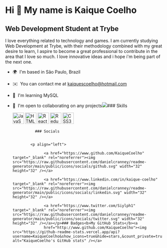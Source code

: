 Hi 👋 My name is Kaique Coelho
==============================

Web Development Student at Trybe
--------------------------------

I love everything related to technology and games. I am currently studying Web Development at Trybe, with their methodology combined with my great desire to learn, I aspire to become a great professional to contribute in the area that I love so much. I love innovative ideas and i hope i'm being part of the next one.

*   🌍  I'm based in São Paulo, Brazil
*   ✉️  You can contact me at [kaiquescoelho@hotmail.com](mailto:kaiquescoelho@hotmail.com)
*   🧠  I'm learning MySQL
*   🤝  I'm open to collaborating on any projects<a href="https://www.twitter.com/Siylph1" target="_blank" rel="noreferrer"><img
                  src="https://img.shields.io/twitter/follow/Siylph1?logo=twitter&style=for-the-badge&color=a855f7&labelColor=1c1917"
                /></a>### Skills<p align="left">
                                <a href="https://developer.mozilla.org/en-US/docs/Web/JavaScript" target="_blank" rel="noreferrer"><img src="https://raw.githubusercontent.com/danielcranney/readme-generator/main/public/icons/skills/javascript-colored.svg" width="36" height="36" alt="JavaScript" /></a>
                                <a href="https://developer.mozilla.org/en-US/docs/Glossary/HTML5" target="_blank" rel="noreferrer"><img src="https://raw.githubusercontent.com/danielcranney/readme-generator/main/public/icons/skills/html5-colored.svg" width="36" height="36" alt="HTML5" /></a>
                                <a href="https://reactjs.org/" target="_blank" rel="noreferrer"><img src="https://raw.githubusercontent.com/danielcranney/readme-generator/main/public/icons/skills/react-colored.svg" width="36" height="36" alt="React" /></a>
                                <a href="https://redux.js.org/" target="_blank" rel="noreferrer"><img src="https://raw.githubusercontent.com/danielcranney/readme-generator/main/public/icons/skills/redux-colored.svg" width="36" height="36" alt="Redux" /></a>
                                <a href="https://www.w3.org/TR/CSS/#css" target="_blank" rel="noreferrer"><img src="https://raw.githubusercontent.com/danielcranney/readme-generator/main/public/icons/skills/css3-colored.svg" width="36" height="36" alt="CSS3" /></a>
                    </p>
                    
                  ### Socials
                  
                  
                <p align="left">
                          
                      <a href="https://www.github.com/KaiqueCoelho" target="_blank" rel="noreferrer"><img src="https://raw.githubusercontent.com/danielcranney/readme-generator/main/public/icons/socials/github.svg" width="32" height="32" /></a>
                          
                      <a href="https://www.linkedin.com/in/kaique-coelho" target="_blank" rel="noreferrer"><img src="https://raw.githubusercontent.com/danielcranney/readme-generator/main/public/icons/socials/linkedin.svg" width="32" height="32" /></a>
                          
                      <a href="https://www.twitter.com/Siylph1" target="_blank" rel="noreferrer"><img src="https://raw.githubusercontent.com/danielcranney/readme-generator/main/public/icons/socials/twitter.svg" width="32" height="32" /></a></p>### Badges<b>My GitHub Stats</b><a
                      href="http://www.github.com/KaiqueCoelho"><img src="https://github-readme-stats.vercel.app/api?username=KaiqueCoelho&show_icons=true&hide=stars,&count_private=true&title_color=a855f7&text_color=ffffff&icon_color=a855f7&bg_color=1c1917&hide_border=true&show_icons=true" alt="KaiqueCoelho's GitHub stats" /></a>
